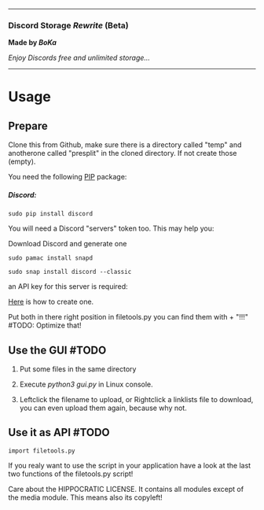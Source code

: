 _______________________________________________

### **Discord Storage** _Rewrite_ (Beta)

**Made by *BoKa***

*Enjoy Discords free and unlimited storage...*

_______________________________________________	


# Usage

## Prepare

Clone this from Github,
make sure there is a directory called "temp" and anotherone called "presplit" in the cloned directory.
If not create those (empty).

You need the following [PIP](https://pypi.org/project/pip/) package:

##### Discord:

	sudo pip install discord

You will need a Discord "servers" token too. This may help you:

Download Discord and generate one

	sudo pamac install snapd

	sudo snap install discord --classic

an API key for this server is required:

[Here](https://www.youtube.com/watch?v=gT_1c9YFffk) is how to create one.

Put both in there right position in filetools.py
	you can find them with <strg> + <f> "!!!" 		#TODO: Optimize that!

## Use the GUI 										#TODO

1. Put some files in the same directory

2. Execute _python3 gui.py_ in Linux console. 

3. Leftclick the filename to upload, or Rightclick a linklists file to download, 
you can even upload them again, because why not.

## Use it as API									#TODO

	import filetools.py

If you realy want to use the script in your application
have a look at the last two functions of the filetools.py script!

Care about the HIPPOCRATIC LICENSE. It contains all modules except of the media module.
This means also its copyleft!
